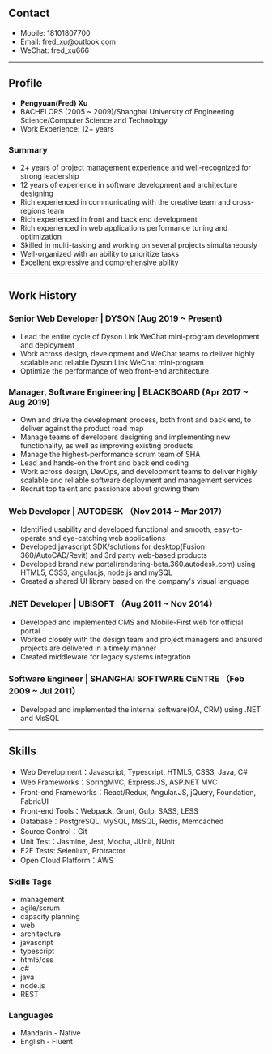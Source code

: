 ## Contact

- Mobile: 18101807700
- Email: fred_xu@outlook.com
- WeChat: fred_xu666

---

## Profile

- **Pengyuan(Fred) Xu**
- BACHELORS (2005 ~ 2009)/Shanghai University of Engineering Science/Computer Science and Technology
- Work Experience: 12+ years

### Summary
- 2+ years of project management experience and well-recognized for strong leadership
- 12 years of experience in software development and architecture designing
- Rich experienced in communicating with the creative team and cross-regions team
- Rich experienced in front and back end development
- Rich experienced in web applications performance tuning and optimization
- Skilled in multi-tasking and working on several projects simultaneously
- Well-organized with an ability to prioritize tasks
- Excellent expressive and comprehensive ability

---

## Work History

### Senior Web Developer | DYSON (Aug 2019 ~ Present)

- Lead the entire cycle of Dyson Link WeChat mini-program development and deployment
- Work across design, development and WeChat teams to deliver highly scalable and reliable Dyson Link WeChat mini-program
- Optimize the performance of web front-end architecture

### Manager, Software Engineering | BLACKBOARD (Apr 2017 ~ Aug 2019)

- Own and drive the development process, both front and back end, to deliver against the product road map
- Manage teams of developers designing and implementing new functionality, as well as improving existing products
- Manage the highest-performance scrum team of SHA
- Lead and hands-on the front and back end coding
- Work across design, DevOps, and development teams to deliver highly scalable and reliable software deployment and management services
- Recruit top talent and passionate about growing them


### Web Developer | AUTODESK （Nov 2014 ~ Mar 2017）

- Identified usability and developed functional and smooth, easy-to-operate and eye-catching web applications
- Developed javascript SDK/solutions for desktop(Fusion 360/AutoCAD/Revit) and 3rd party web-based products
- Developed brand new portal(rendering-beta.360.autodesk.com) using HTML5, CSS3, angular.js, node.js and mySQL
- Created a shared UI library based on the company's visual language


### .NET Developer | UBISOFT （Aug 2011 ~ Nov 2014）

- Developed and implemented CMS and Mobile-First web for official portal
- Worked closely with the design team and project managers and ensured projects are delivered in a timely manner
- Created middleware for legacy systems integration

### Software Engineer | SHANGHAI SOFTWARE CENTRE （Feb 2009 ~ Jul 2011）

- Developed and implemented the internal software(OA, CRM) using .NET and MsSQL

---


## Skills

- Web Development：Javascript, Typescript, HTML5, CSS3, Java, C#
- Web Frameworks：SpringMVC, Express.JS, ASP.NET MVC
- Front-end Frameworks：React/Redux, Angular.JS, jQuery, Foundation, FabricUI
- Front-end Tools：Webpack, Grunt, Gulp, SASS, LESS
- Database：PostgreSQL, MySQL, MsSQL, Redis, Memcached
- Source Control：Git
- Unit Test：Jasmine, Jest, Mocha, JUnit, NUnit
- E2E Tests: Selenium, Protractor
- Open Cloud Platform：AWS

### Skills Tags

- management
- agile/scrum
- capacity planning
- web
- architecture
- javascript
- typescript
- html5/css
- c#
- java
- node.js
- REST

### Languages

- Mandarin - Native
- English - Fluent


